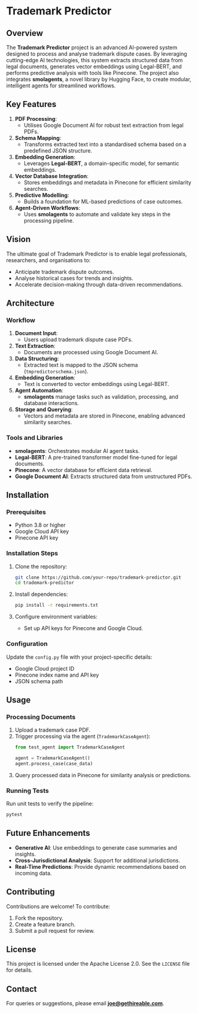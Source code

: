 # Trademark Predictor

## Overview

The **Trademark Predictor** project is an advanced AI-powered system designed to process and analyse trademark dispute cases. By leveraging cutting-edge AI technologies, this system extracts structured data from legal documents, generates vector embeddings using Legal-BERT, and performs predictive analysis with tools like Pinecone. The project also integrates **smolagents**, a novel library by Hugging Face, to create modular, intelligent agents for streamlined workflows.

## Key Features

1. **PDF Processing**:
   - Utilises Google Document AI for robust text extraction from legal PDFs.
2. **Schema Mapping**:
   - Transforms extracted text into a standardised schema based on a predefined JSON structure.
3. **Embedding Generation**:
   - Leverages **Legal-BERT**, a domain-specific model, for semantic embeddings.
4. **Vector Database Integration**:
   - Stores embeddings and metadata in Pinecone for efficient similarity searches.
5. **Predictive Modelling**:
   - Builds a foundation for ML-based predictions of case outcomes.
6. **Agent-Driven Workflows**:
   - Uses **smolagents** to automate and validate key steps in the processing pipeline.

## Vision

The ultimate goal of Trademark Predictor is to enable legal professionals, researchers, and organisations to:
- Anticipate trademark dispute outcomes.
- Analyse historical cases for trends and insights.
- Accelerate decision-making through data-driven recommendations.

## Architecture

### Workflow

1. **Document Input**:
   - Users upload trademark dispute case PDFs.
2. **Text Extraction**:
   - Documents are processed using Google Document AI.
3. **Data Structuring**:
   - Extracted text is mapped to the JSON schema (`tmpredictorschema.json`).
4. **Embedding Generation**:
   - Text is converted to vector embeddings using Legal-BERT.
5. **Agent Automation**:
   - **smolagents** manage tasks such as validation, processing, and database interactions.
6. **Storage and Querying**:
   - Vectors and metadata are stored in Pinecone, enabling advanced similarity searches.

### Tools and Libraries

- **smolagents**: Orchestrates modular AI agent tasks.
- **Legal-BERT**: A pre-trained transformer model fine-tuned for legal documents.
- **Pinecone**: A vector database for efficient data retrieval.
- **Google Document AI**: Extracts structured data from unstructured PDFs.

## Installation

### Prerequisites

- Python 3.8 or higher
- Google Cloud API key
- Pinecone API key

### Installation Steps

1. Clone the repository:
   ```bash
   git clone https://github.com/your-repo/trademark-predictor.git
   cd trademark-predictor
   ```

2. Install dependencies:
   ```bash
   pip install -r requirements.txt
   ```

3. Configure environment variables:
   - Set up API keys for Pinecone and Google Cloud.

### Configuration

Update the `config.py` file with your project-specific details:
- Google Cloud project ID
- Pinecone index name and API key
- JSON schema path

## Usage

### Processing Documents

1. Upload a trademark case PDF.
2. Trigger processing via the agent (`TrademarkCaseAgent`):
   ```python
   from test_agent import TrademarkCaseAgent

   agent = TrademarkCaseAgent()
   agent.process_case(case_data)
   ```
3. Query processed data in Pinecone for similarity analysis or predictions.

### Running Tests

Run unit tests to verify the pipeline:
```bash
pytest
```

## Future Enhancements

- **Generative AI**: Use embeddings to generate case summaries and insights.
- **Cross-Jurisdictional Analysis**: Support for additional jurisdictions.
- **Real-Time Predictions**: Provide dynamic recommendations based on incoming data.

## Contributing

Contributions are welcome! To contribute:
1. Fork the repository.
2. Create a feature branch.
3. Submit a pull request for review.

## License

This project is licensed under the Apache License 2.0. See the `LICENSE` file for details.

## Contact

For queries or suggestions, please email **joe@gethireable.com**.